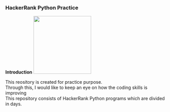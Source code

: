 ### HackerRank Python Practice
<b>Introduction</b>
<img src="[https://tmpfiles.nohat.cc/6968821_preview.png](https://www.python.org/static/img/python-logo.png)" length="360" width="180">
<p>This reository is created for practice purpose.<br>Through this, I would like to keep an eye on how the coding skills is improving<br>This repository consists of HackerRank Python programs which are divided in days.</p>
